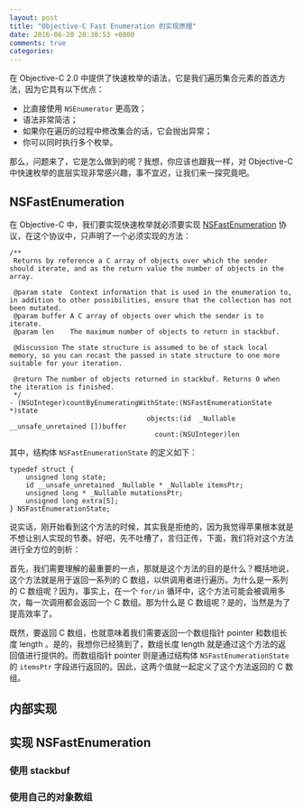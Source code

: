 ```yaml
---
layout: post
title: "Objective-C Fast Enumeration 的实现原理"
date: 2016-06-20 20:30:53 +0800
comments: true
categories: 
---
```


在 Objective-C 2.0 中提供了快速枚举的语法，它是我们遍历集合元素的首选方法，因为它具有以下优点：

- 比直接使用 `NSEnumerator` 更高效；
- 语法非常简洁；
- 如果你在遍历的过程中修改集合的话，它会抛出异常；
- 你可以同时执行多个枚举。

那么，问题来了，它是怎么做到的呢？我想，你应该也跟我一样，对 Objective-C 中快速枚举的底层实现非常感兴趣，事不宜迟，让我们来一探究竟吧。

## NSFastEnumeration

在 Objective-C 中，我们要实现快速枚举就必须要实现 [NSFastEnumeration](https://developer.apple.com/library/mac/#documentation/Cocoa/Reference/NSFastEnumeration_protocol/Reference/NSFastEnumeration.html) 协议，在这个协议中，只声明了一个必须实现的方法：

``` objc
/**
 Returns by reference a C array of objects over which the sender should iterate, and as the return value the number of objects in the array.

 @param state  Context information that is used in the enumeration to, in addition to other possibilities, ensure that the collection has not been mutated.
 @param buffer A C array of objects over which the sender is to iterate.
 @param len    The maximum number of objects to return in stackbuf.
 
 @discussion The state structure is assumed to be of stack local memory, so you can recast the passed in state structure to one more suitable for your iteration.

 @return The number of objects returned in stackbuf. Returns 0 when the iteration is finished.
 */
- (NSUInteger)countByEnumeratingWithState:(NSFastEnumerationState *)state
                                  objects:(id  _Nullable __unsafe_unretained [])buffer
                                    count:(NSUInteger)len
```

其中，结构体 `NSFastEnumerationState` 的定义如下：

``` objc
typedef struct {
    unsigned long state;
    id __unsafe_unretained _Nullable * _Nullable itemsPtr;
    unsigned long * _Nullable mutationsPtr;
    unsigned long extra[5];
} NSFastEnumerationState;
```

说实话，刚开始看到这个方法的时候，其实我是拒绝的，因为我觉得苹果根本就是不想让别人实现的节奏。好吧，先不吐槽了，言归正传，下面，我们将对这个方法进行全方位的剖析：

首先，我们需要理解的最重要的一点，那就是这个方法的目的是什么？概括地说，这个方法就是用于返回一系列的 C 数组，以供调用者进行遍历。为什么是一系列的 C 数组呢？因为，事实上，在一个 `for/in` 循环中，这个方法可能会被调用多次，每一次调用都会返回一个 C 数组。那为什么是 C 数组呢？是的，当然是为了提高效率了。

既然，要返回 C 数组，也就意味着我们需要返回一个数组指针 pointer 和数组长度 length 。是的，我想你已经猜到了，数组长度 length 就是通过这个方法的返回值进行提供的。而数组指针 pointer 则是通过结构体 `NSFastEnumerationState` 的 `itemsPtr` 字段进行返回的。因此，这两个值就一起定义了这个方法返回的 C 数组。

## 内部实现

## 实现 NSFastEnumeration

### 使用 stackbuf

### 使用自己的对象数组


